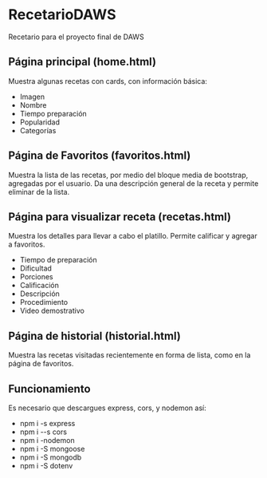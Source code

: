 # RecetarioDAWS
Recetario para el proyecto final de DAWS
## Página principal (home.html)
Muestra algunas recetas con cards, con información básica:
- Imagen
- Nombre
- Tiempo preparación
- Popularidad
- Categorías
## Página de Favoritos (favoritos.html)
Muestra la lista de las recetas, por medio del bloque media de bootstrap, agregadas por el usuario.
Da una descripción general de la receta y permite eliminar de la lista.

## Página para visualizar receta (recetas.html)
Muestra los detalles para llevar a cabo el platillo. Permite calificar y agregar a favoritos.
- Tiempo de preparación
- Dificultad
- Porciones
- Calificación
- Descripción
- Procedimiento
- Video demostrativo

## Página de historial (historial.html)
Muestra las recetas visitadas recientemente en forma de lista, como en la página de favoritos.

## Funcionamiento 
Es necesario que descargues express, cors, y nodemon así:
- npm i -s express
- npm i --s cors
- npm i -nodemon
- npm i -S mongoose
- npm i -S mongodb
- npm i -S dotenv